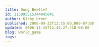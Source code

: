```yaml
---
title: Dung Beetle?
id: 115895515344845041
author: Kirby Urner
published: 2006-09-22T12:55:00.000-07:00
updated: 2006-11-15T11:43:27.418-08:00
blog: world_game
tags: 
---
```


